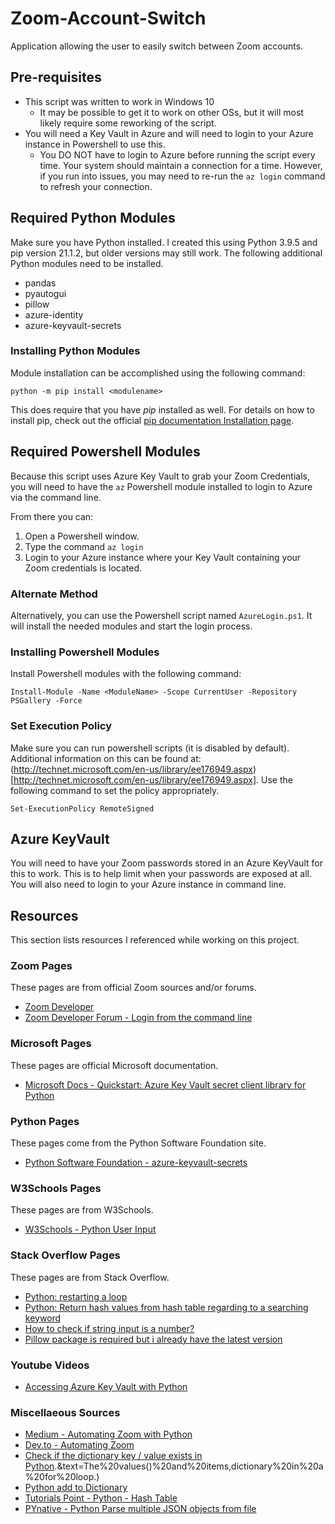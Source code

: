 # Zoom-Account-Switch
Application allowing the user to easily switch between Zoom accounts.

## Pre-requisites

- This script was written to work in Windows 10
  - It may be possible to get it to work on other OSs, but it will most likely require some reworking of the script.
- You will need a Key Vault in Azure and will need to login to your Azure instance in Powershell to use this.
  - You DO NOT have to login to Azure before running the script every time. Your system should maintain a connection for a time. However, if you run into issues, you may need to re-run the `az login` command to refresh your connection.

## Required Python Modules

Make sure you have Python installed. I created this using Python 3.9.5 and pip version 21.1.2, but older versions may still work. The following additional Python modules need to be installed.

- pandas
- pyautogui
- pillow
- azure-identity
- azure-keyvault-secrets

### Installing Python Modules

Module installation can be accomplished using the following command:

`python -m pip install <modulename>`

This does require that you have *pip* installed as well. For details on how to install pip, check out the official [pip documentation Installation page](https://pip.pypa.io/en/stable/installing/).

## Required Powershell Modules

Because this script uses Azure Key Vault to grab your Zoom Credentials, you will need to have the `az` Powershell module installed to login to Azure via the command line.

From there you can:

1. Open a Powershell window.
2. Type the command `az login`
3. Login to your Azure instance where your Key Vault containing your Zoom credentials is located.

### Alternate Method

Alternatively, you can use the Powershell script named `AzureLogin.ps1`. It will install the needed modules and start the login process.

### Installing Powershell Modules

Install Powershell modules with the following command:

`Install-Module -Name <ModuleName> -Scope CurrentUser -Repository PSGallery -Force`

### Set Execution Policy

Make sure you can run powershell scripts (it is disabled by default). Additional information on this can be found at: (http://technet.microsoft.com/en-us/library/ee176949.aspx)[http://technet.microsoft.com/en-us/library/ee176949.aspx]. Use the following command to set the policy appropriately.

`Set-ExecutionPolicy RemoteSigned`

## Azure KeyVault

You will need to have your Zoom passwords stored in an Azure KeyVault for this to work. This is to help limit when your passwords are exposed at all.
You will also need to login to your Azure instance in command line.

## Resources

This section lists resources I referenced while working on this project.

### Zoom Pages

These pages are from official Zoom sources and/or forums.

- [Zoom Developer](https://developers.zoom.us/)
- [Zoom Developer Forum - Login from the command line](https://devforum.zoom.us/t/log-in-from-command-line/7804)

### Microsoft Pages

These pages are official Microsoft documentation.

- [Microsoft Docs - Quickstart: Azure Key Vault secret client library for Python](https://docs.microsoft.com/en-us/azure/key-vault/secrets/quick-create-python)

### Python Pages

These pages come from the Python Software Foundation site.

- [Python Software Foundation - azure-keyvault-secrets](https://pypi.org/project/azure-keyvault-secrets/)

### W3Schools Pages

These pages are from W3Schools.

- [W3Schools - Python User Input](https://www.w3schools.com/python/python_user_input.asp)

### Stack Overflow Pages

These pages are from Stack Overflow.

- [Python: restarting a loop](https://stackoverflow.com/questions/492860/python-restarting-a-loop)
- [Python: Return hash values from hash table regarding to a searching keyword](https://stackoverflow.com/questions/20072014/python-return-hash-values-from-hash-table-regarding-to-a-searching-keyword)
- [How to check if string input is a number?](https://stackoverflow.com/questions/5424716/how-to-check-if-string-input-is-a-number)
- [Pillow package is required but i already have the latest version](https://stackoverflow.com/questions/65318814/pillow-package-is-required-but-i-already-have-the-latest-version)

### Youtube Videos

- [Accessing Azure Key Vault with Python](https://www.youtube.com/watch?v=FI44MhwklSc)

### Miscellaeous Sources

- [Medium - Automating Zoom with Python](https://medium.com/asecuritysite-when-bob-met-alice/automating-zoom-with-python-b333ff81c69f)
- [Dev.to - Automating Zoom](https://dev.to/sunilaleti/automating-zoom-3e64)
- [Check if the dictionary key / value exists in Python](https://note.nkmk.me/en/python-dict-in-values-items/#:~:text=In%20Python%2C%20use%20the%20in,is%20a%20member%20of%20dict%20).&text=The%20values()%20and%20items,dictionary%20in%20a%20for%20loop.)
- [Python add to Dictionary](https://www.journaldev.com/23232/python-add-to-dictionary#:~:text=There%20is%20no%20explicitly%20defined,assignment%20operator%20with%20dictionary%20key.&text=Note%20that%20if%20the%20key,the%20value%20will%20be%20overwritten.)
- [Tutorials Point - Python - Hash Table](https://www.tutorialspoint.com/python_data_structure/python_hash_table.htm)
- [PYnative - Python Parse multiple JSON objects from file](https://pynative.com/python-parse-multiple-json-objects-from-file/)